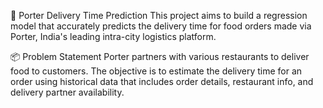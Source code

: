 🚚 Porter Delivery Time Prediction
This project aims to build a regression model that accurately predicts the delivery time for food orders made via Porter, India's leading intra-city logistics platform.

📦 Problem Statement
Porter partners with various restaurants to deliver food to customers. The objective is to estimate the delivery time for an order using historical data that includes order details, restaurant info, and delivery partner availability.


 

